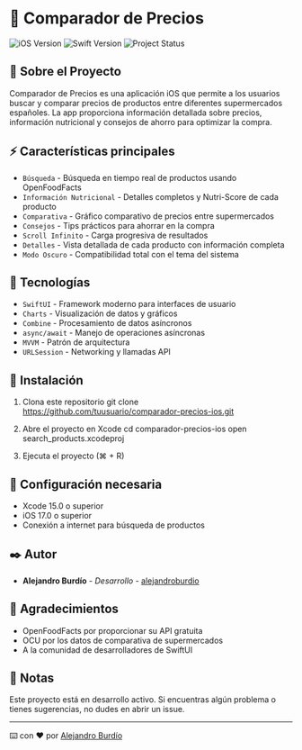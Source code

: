 # 🛒 Comparador de Precios   

![iOS Version](https://img.shields.io/badge/iOS-17.0%2B-blue)
![Swift Version](https://img.shields.io/badge/Swift-5.9-orange)
![Project Status](https://img.shields.io/badge/Status-En%20Desarrollo-green)

## 📱 Sobre el Proyecto

Comparador de Precios es una aplicación iOS que permite a los usuarios buscar y comparar precios de productos entre diferentes supermercados españoles. La app proporciona información detallada sobre precios, información nutricional y consejos de ahorro para optimizar la compra.

## ⚡ Características principales

* `Búsqueda` - Búsqueda en tiempo real de productos usando OpenFoodFacts
* `Información Nutricional` - Detalles completos y Nutri-Score de cada producto
* `Comparativa` - Gráfico comparativo de precios entre supermercados
* `Consejos` - Tips prácticos para ahorrar en la compra
* `Scroll Infinito` - Carga progresiva de resultados
* `Detalles` - Vista detallada de cada producto con información completa
* `Modo Oscuro` - Compatibilidad total con el tema del sistema

## 🚀 Tecnologías

* `SwiftUI` - Framework moderno para interfaces de usuario
* `Charts` - Visualización de datos y gráficos
* `Combine` - Procesamiento de datos asíncronos
* `async/await` - Manejo de operaciones asíncronas
* `MVVM` - Patrón de arquitectura
* `URLSession` - Networking y llamadas API

## 📲 Instalación

1. Clona este repositorio
git clone https://github.com/tuusuario/comparador-precios-ios.git

2. Abre el proyecto en Xcode
cd comparador-precios-ios
open search_products.xcodeproj

3. Ejecuta el proyecto (⌘ + R)

## 🔧 Configuración necesaria

* Xcode 15.0 o superior
* iOS 17.0 o superior
* Conexión a internet para búsqueda de productos

## ✒️ Autor

* **Alejandro Burdío** - *Desarrollo* - [alejandroburdio](https://github.com/alejandroburdio)

## 🎁 Agradecimientos

* OpenFoodFacts por proporcionar su API gratuita
* OCU por los datos de comparativa de supermercados
* A la comunidad de desarrolladores de SwiftUI

## 📌 Notas

Este proyecto está en desarrollo activo. Si encuentras algún problema o tienes sugerencias, no dudes en abrir un issue.

---
⌨️ con ❤️ por [Alejandro Burdío](https://github.com/alejandroburdio)

